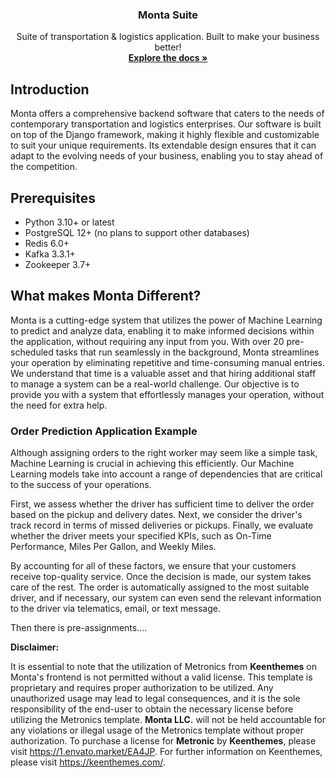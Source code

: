 <h3 align="center">Monta Suite</h3>

  <p align="center">
    Suite of transportation & logistics application. Built to make your business better!
    <br />
    <a href="#"><strong>Explore the docs »</strong></a>

## Introduction

Monta offers a comprehensive backend software that caters to the needs of contemporary transportation and logistics
enterprises. Our software is built on top of the Django framework, making it highly flexible and customizable to suit
your unique requirements. Its extendable design ensures that it can adapt to the evolving needs of your business,
enabling you to stay ahead of the competition.

## Prerequisites

- Python 3.10+ or latest
- PostgreSQL 12+ (no plans to support other databases)
- Redis 6.0+
- Kafka 3.3.1+
- Zookeeper 3.7+

## What makes Monta Different?

Monta is a cutting-edge system that utilizes the power of Machine Learning
to predict and analyze data, enabling it to make informed decisions within
the application, without requiring any input from you. With over 20 pre-scheduled tasks
that run seamlessly in the background, Monta streamlines your operation by eliminating repetitive and time-consuming
manual entries. We understand that time is a valuable asset and that hiring additional staff to manage a system can be a
real-world challenge. Our objective is to provide you with a system that effortlessly manages your operation, without
the need for extra help.

### Order Prediction Application Example

Although assigning orders to the right worker may seem like a simple task, Machine Learning is crucial in achieving this
efficiently. Our Machine Learning models take into account a range of dependencies that are critical to the success of
your operations.

First, we assess whether the driver has sufficient time to deliver the order based on the pickup and delivery dates.
Next, we consider the driver's track record in terms of missed deliveries or pickups. Finally, we evaluate whether the
driver meets your specified KPIs, such as On-Time Performance, Miles Per Gallon, and Weekly Miles.

By accounting for all of these factors, we ensure that your customers receive top-quality service. Once the decision is
made, our system takes care of the rest. The order is automatically assigned to the most suitable driver, and if
necessary, our system can even send the relevant information to the driver via telematics, email, or text message.

Then there is pre-assignments....

**Disclaimer:**

It is essential to note that the utilization of Metronics from <b>Keenthemes</b> on Monta's frontend is not permitted without a valid license. This template is proprietary and requires proper authorization to be utilized. Any unauthorized usage may lead to legal consequences, and it is the sole responsibility of the end-user to obtain the necessary license before utilizing the Metronics template. <b>Monta LLC.</b> will not be held accountable for any violations or illegal usage of the Metronics template without proper authorization. To purchase a license for <b>Metronic</b> by <b>Keenthemes</b>, please visit <https://1.envato.market/EA4JP>. For further information on Keenthemes, please visit <https://keenthemes.com/>.
